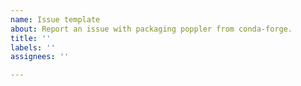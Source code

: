 ```yaml
---
name: Issue template
about: Report an issue with packaging poppler from conda-forge.
title: ''
labels: ''
assignees: ''

---
```


<!--
Please note that the purpose of this repository is solely to download the compiled poppler binaries from conda-forge poppler-feedstock and put everything in a nice zip for use. This repository does not build poppler. If you belive you have an issue with poppler itself, or the building of it, please direct those issue to the feedstock or the guys over at poppler.
https://github.com/conda-forge/poppler-feedstock
-->
